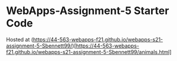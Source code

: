 # WebApps-Assignment-5 Starter Code
Hosted at (https://44-563-webapps-f21.github.io/webapps-s21-assignment-5-Sbennett99/)[https://44-563-webapps-f21.github.io/webapps-s21-assignment-5-Sbennett99/animals.html]
